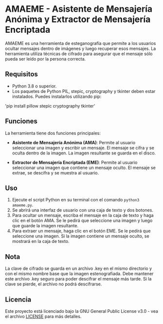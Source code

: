# AMAEME - Asistente de Mensajería Anónima y Extractor de Mensajería Encriptada

AMAEME es una herramienta de esteganografía que permite a los usuarios ocultar mensajes dentro de imágenes y luego recuperar esos mensajes. 
La herramienta utiliza técnicas de cifrado para asegurar que el mensaje sólo pueda ser leído por la persona correcta.

## Requisitos

- Python 3.8 o superior.
- Los paquetes de Python PIL, stepic, cryptography y tkinter deben estar instalados. Puedes instalarlos utilizando pip:

'pip install pillow stepic cryptography tkinter'


## Funciones

La herramienta tiene dos funciones principales:

- **Asistente de Mensajería Anónima (AMA)**: Permite al usuario seleccionar una imagen y escribir un mensaje. 
El mensaje se cifra y se oculta dentro de la imagen. La imagen resultante se guarda en el disco.

- **Extractor de Mensajería Encriptada (EME)**: Permite al usuario seleccionar una imagen que contiene un mensaje oculto. 
El mensaje se extrae, se descifra y se muestra al usuario.

## Uso

1. Ejecute el script Python en su terminal con el comando `python3 amaeme.py`.
2. Se abrirá una interfaz de usuario con una caja de texto y dos botones.
3. Para ocultar un mensaje, escriba el mensaje en la caja de texto y haga clic en el botón AMA. 
Se le pedirá que seleccione una imagen y luego que guarde la imagen resultante.
4. Para extraer un mensaje, haga clic en el botón EME. Se le pedirá que seleccione una imagen. 
Si la imagen contiene un mensaje oculto, se mostrará en la caja de texto.

## Nota

La clave de cifrado se guarda en un archivo .key en el mismo directorio y con el mismo nombre base que la imagen estenografiada. 
Debe mantener este archivo .key seguro para poder descifrar el mensaje más tarde. Si la clave se pierde, el archivo no podrá descifrarse.

## Licencia

Este proyecto está licenciado bajo la GNU General Public License v3.0 - vea el archivo [LICENSE](LICENSE) para más detalles.

